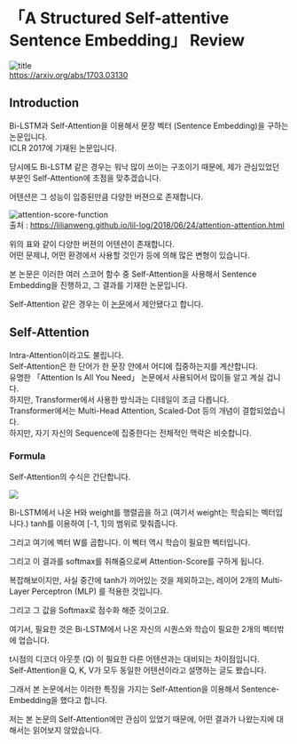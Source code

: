 # 「A Structured Self-attentive Sentence Embedding」  Review  
  
![title](https://postfiles.pstatic.net/MjAyMDAzMTBfMTA2/MDAxNTgzNzgyMzYwODA1.ZhM8YAx4iOCzc02mlKFRmXWVXeGbn11y9ww1yPLdLowg.b2hy83NDDdNMloBZxrBbTInpGGtkFuyvNlVZ3mqwoBYg.PNG.sooftware/image.png?type=w773)  
https://arxiv.org/abs/1703.03130  
  
## Introduction  
  
Bi-LSTM과 Self-Attention을 이용해서 문장 벡터 (Sentence Embedding)을 구하는 논문입니다.  
ICLR 2017에 기재된 논문입니다.  
  
당시에도 Bi-LSTM 같은 경우는 워낙 많이 쓰이는 구조이기 때문에, 제가 관심있었던 부분인 Self-Attention에 초점을 맞추겠습니다.  
  
어텐션은 그 성능이 입증된만큼 다양한 버젼으로 존재합니다.  
  
![attention-score-function](https://postfiles.pstatic.net/MjAyMDAzMTBfMjcw/MDAxNTgzNzgyNTYzOTQy.wY-XZqY1i_Ndp2ISwMGqcu0mIwID61_zhbDeaxWE2T8g.2M6c4feJUFmS0PF4ljNmc3vBaVRvF47YRhEcQvE0ITkg.PNG.sooftware/image.png?type=w773)  
출처 : https://lilianweng.github.io/lil-log/2018/06/24/attention-attention.html
  
위의 표와 같이 다양한 버젼의 어텐션이 존재합니다.  
어떤 문제냐, 어떤 환경에서 사용할 것인가 등에 의해 많은 변형이 있습니다.  
  
본 논문은 이러한 여러 스코어 함수 중 Self-Attention을 사용해서 Sentence Embedding을 진행하고, 그 결과를 기재한 논문입니다.  
  
Self-Attention 같은 경우는 이 [논문](https://arxiv.org/pdf/1601.06733.pdf)에서 제안됐다고 합니다.  
  
## Self-Attention  
  
Intra-Attention이라고도 불립니다.  
Self-Attention은 한 단어가 한 문장 안에서 어디에 집중하는지를 계산합니다.  
유명한 「Attention Is All You Need」 논문에서 사용되어서 많이들 알고 계실 겁니다.  
하지만, Transformer에서 사용한 방식과는 디테일이 조금 다릅니다.  
Transformer에서는 Multi-Head Attention, Scaled-Dot 등의 개념이 결합되었습니다.  
하지만, 자기 자신의 Sequence에 집중한다는 전체적인 맥락은 비슷합니다.  
  
### Formula
  
Self-Attention의 수식은 간단합니다.  
  
<img src="https://latex.codecogs.com/svg.latex?\Large&space;a=\space
{softmax(W_2tanh(W_1H^T))}"/>  
  
Bi-LSTM에서 나온 H와 weight를 행렬곱을 하고 (여기서 weight는 학습되는 벡터입니다.)  tanh를 이용하여 [-1, 1]의 범위로 맞춰줍니다.  
  
그리고 여기에 벡터 W를 곱합니다. 이 벡터 역시 학습이 필요한 벡터입니다.  
  
그리고 이 결과를 softmax를 취해줌으로써 Attention-Score를 구하게 됩니다.  
  
복잡해보이지만, 사실 중간에 tanh가 끼어있는 것을 제외하고는, 레이어 2개의 Multi-Layer Perceptron (MLP) 를 적용한 것입니다.  
  
그리고 그 값을 Softmax로 점수화 해준 것이고요.
  
여기서, 필요한 것은 Bi-LSTM에서 나온 자신의 시퀀스와 학습이 필요한 2개의 벡터밖에 업습니다.  
  
t시점의 디코더 아웃풋 (Q) 이 필요한 다른 어텐션과는 대비되는 차이점입니다.  
Self-Attention을 Q, K, V가 모두 동일한 어텐션이라고 설명하는 글도 봤습니다.  
  
그래서 본 논문에서는 이러한 특징을 가지는 Self-Attention을 이용해서 
Sentence-Embedding을 했다고 합니다.  
  
저는 본 논문의 Self-Attention에만 관심이 있었기 때문에, 어떤 결과가 나왔는지에 대해서는 읽어보지 않았습니다.
  

  

